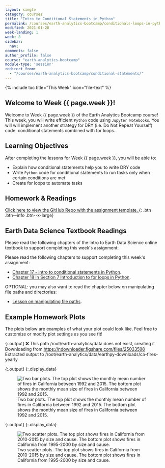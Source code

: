 ```yaml
---
layout: single
category: courses
title: "Intro to Conditional Statements in Python"
permalink: /courses/earth-analytics-bootcamp/conditionals-loops-in-python/
modified: 2021-01-28
week-landing: 1
week: 8
sidebar:
  nav:
comments: false
author_profile: false
course: "earth-analytics-bootcamp"
module-type: 'session'
redirect_from:
  - "/courses/earth-analytics-bootcamp/conditional-statements/"
---
```

{% include toc title="This Week" icon="file-text" %}

<div class="notice--info" markdown="1">

## <i class="fa fa-ship" aria-hidden="true"></i> Welcome to Week {{ page.week }}!

Welcome to Week {{ page.week }} of the Earth Analytics Bootcamp course! This week, you 
will write efficient `Python` code using `Jupyter Notebooks`. You will will implement 
another strategy for DRY (i.e. Do Not Repeat Yourself) code: conditional statements 
combined with for loops. 


## <i class="fa fa-graduation-cap" aria-hidden="true"></i> Learning Objectives

After completing the lessons for Week {{ page.week }}, you will be able to:

* Explain how conditional statements help you to write DRY code
* Write `Python` code for conditional statements to run tasks only when certain conditions are met
* Create for loops to automate tasks

## <i class="fa fa-pencil-square-o" aria-hidden="true"></i> Homework & Readings

<a href="https://github.com/earthlab-education/bootcamp-2020-08-loops-template" target="_blank"> <i class="fa fa-link" aria-hidden="true"></i> Click here to view the GitHub Repo with the assignment template. </a>{: .btn .btn--info .btn--x-large}


## <i class="fa fa-book"></i> Earth Data Science Textbook Readings

Please read the following chapters of the Intro to Earth Data Science online textbook to support completing this week's assignment:

Please read the following chapters to support completing this week's assignment:
* <a href="https://www.earthdatascience.org/courses/intro-to-earth-data-science/write-efficient-python-code/conditional-statements/">Chapter 17 - intro to conditional statements in Python</a>.
* <a href="https://www.earthdatascience.org/courses/intro-to-earth-data-science/write-efficient-python-code/loops/">Chapter 18 in Section 7 Introduction to for loops in Python</a>.

OPTIONAL: you may also want to read the chapter below on manipulating file paths and directories:

* <a href="https://www.earthdatascience.org/courses/intro-to-earth-data-science/python-code-fundamentals/work-with-files-directories-paths-in-python/os-glob-manipulate-file-paths/">Lesson on manipulating file paths</a>.

</div>

## Example Homework Plots

The plots below are examples of what your plot could look like. Feel free to
customize or modify plot settings as you see fit! 





{:.output}
    ❌ This path  /root/earth-analytics/data does not exist, creating it
    Downloading from https://ndownloader.figshare.com/files/25033508
    Extracted output to /root/earth-analytics/data/earthpy-downloads/ca-fires-yearly








{:.output}
{:.display_data}

<figure>

<img src = "{{ site.url }}/images/courses/ea-bootcamp/08-conditionals-loops/2019-08-11-conditional-loops-landing-page/2019-08-11-conditional-loops-landing-page_9_0.png" alt = "Two bar plots. The top plot shows the monthly mean number of fires in California between 1992 and 2015. The bottom plot shows the monthly mean size of fires in California between 1992 and 2015.">
<figcaption>Two bar plots. The top plot shows the monthly mean number of fires in California between 1992 and 2015. The bottom plot shows the monthly mean size of fires in California between 1992 and 2015.</figcaption>

</figure>







{:.output}
{:.display_data}

<figure>

<img src = "{{ site.url }}/images/courses/ea-bootcamp/08-conditionals-loops/2019-08-11-conditional-loops-landing-page/2019-08-11-conditional-loops-landing-page_12_0.png" alt = "Two scatter plots. The top plot shows fires in California from 2010-2015 by size and cause. The bottom plot shows fires in California from 1995-2000 by size and cause. ">
<figcaption>Two scatter plots. The top plot shows fires in California from 2010-2015 by size and cause. The bottom plot shows fires in California from 1995-2000 by size and cause. </figcaption>

</figure>




